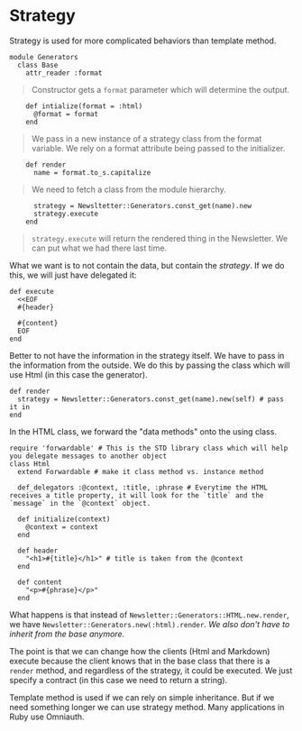 # Strategy

Strategy is used for more complicated behaviors than template method.

    module Generators
      class Base
        attr_reader :format

> Constructor gets a `format` parameter which will determine the output.

        def intialize(format = :html)
          @format = format
        end

> We pass in a new instance of a strategy class from the format variable. We rely on a format attribute being passed to the initializer.

        def render
          name = format.to_s.capitalize

> We need to fetch a class from the module hierarchy.

          strategy = Newsltetter::Generators.const_get(name).new
          strategy.execute
        end

> `strategy.execute` will return the rendered thing in the Newsletter. We can put what we had there last time.

What we want is to not contain the data, but contain the *strategy*. If we do this, we will just have delegated it:

    def execute
      <<EOF
      #{header}

      #{content}
      EOF
    end

Better to not have the information in the strategy itself. We have to pass in the information from the outside. We do this by passing the class which will use Html (in this case the generator).

    def render
      strategy = Newsletter::Generators.const_get(name).new(self) # pass it in
    end

In the HTML class, we forward the "data methods" onto the using class.

    require 'forwardable' # This is the STD library class which will help you delegate messages to another object
    class Html
      extend Forwardable # make it class method vs. instance method

      def_delegators :@context, :title, :phrase # Everytime the HTML receives a title property, it will look for the `title` and the `message` in the `@context` object.

      def initialize(context)
        @context = context
      end

      def header
        "<h1>#{title}</h1>" # title is taken from the @context
      end

      def content
        "<p>#{phrase}</p>"
      end


What happens is that instead of `Newsletter::Generators::HTML.new.render`, we have `Newsletter::Generators.new(:html).render`. *We also don't have to inherit from the base anymore.*

The point is that we can change how the clients (Html and Markdown) execute because the client knows that in the base class that there is a `render` method, and regardless of the strategy, it could be executed. We just specify a contract (in this case we need to return a string).

Template method is used if we can rely on simple inheritance. But if we need something longer we can use strategy method. Many applications in Ruby use Omniauth.
